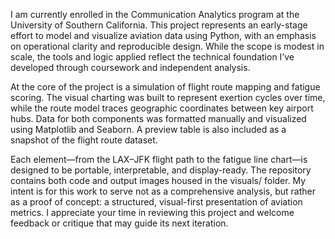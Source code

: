 I am currently enrolled in the Communication Analytics program at the University of Southern California. This project represents an early-stage effort to model and visualize aviation data using Python, with an emphasis on operational clarity and reproducible design. While the scope is modest in scale, the tools and logic applied reflect the technical foundation I’ve developed through coursework and independent analysis.

At the core of the project is a simulation of flight route mapping and fatigue scoring. The visual charting was built to represent exertion cycles over time, while the route model traces geographic coordinates between key airport hubs. Data for both components was formatted manually and visualized using Matplotlib and Seaborn. A preview table is also included as a snapshot of the flight route dataset.

Each element—from the LAX–JFK flight path to the fatigue line chart—is designed to be portable, interpretable, and display-ready. The repository contains both code and output images housed in the visuals/ folder. My intent is for this work to serve not as a comprehensive analysis, but rather as a proof of concept: a structured, visual-first presentation of aviation metrics.
I appreciate your time in reviewing this project and welcome feedback or critique that may guide its next iteration.
